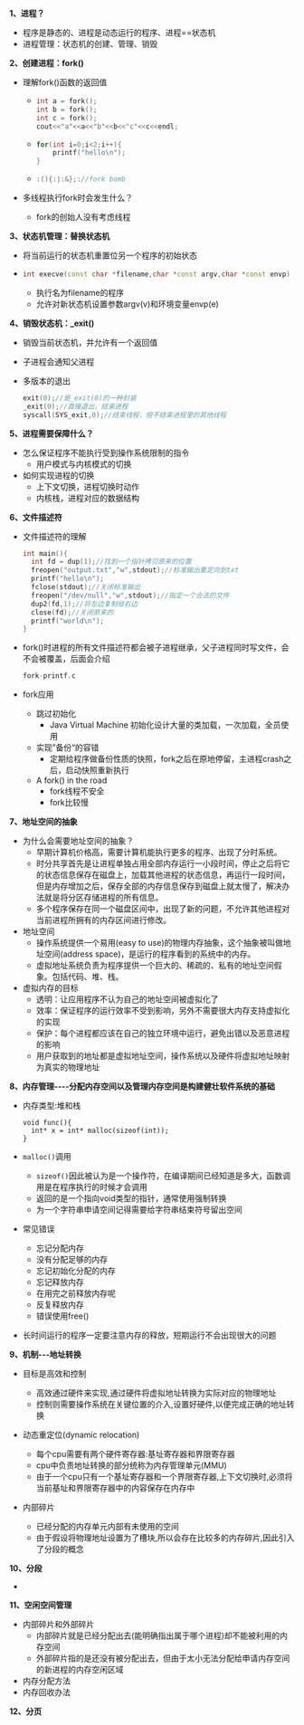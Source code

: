 **1、进程？**

- 程序是静态的、进程是动态运行的程序、进程==状态机
- 进程管理：状态机的创建、管理、销毁

**2、创建进程：fork()**

- 理解fork()函数的返回值

  - ```c++
    int a = fork();
    int b = fork();
    int c = fork();
    cout<<"a"<<a<<"b"<<b<<"c"<<c<<endl;
    ```

  - ```c++
    for(int i=0;i<2;i++){
    	printf("hello\n");
    }
    ```

  - ```c++
    :(){:|:&};://fork bomb
    ```

- 多线程执行fork时会发生什么？

  - fork的创始人没有考虑线程

**3、状态机管理：替换状态机**

- 将当前运行的状态机重置位另一个程序的初始状态

- ```c++
  int execve(const char *filename,char *const argv,char *const envp)
  ```

  - 执行名为filename的程序
  - 允许对新状态机设置参数argv(v)和环境变量envp(e)

**4、销毁状态机：_exit()**

- 销毁当前状态机，并允许有一个返回值

- 子进程会通知父进程

- 多版本的退出

  ```c++
  exit(0);//是_exit(0)的一种封装
  _exit(0);//直接退出，结束进程
  syscall(SYS_exit,0);//结束线程，但不结束进程里的其他线程
  ```

**5、进程需要保障什么？**

- 怎么保证程序不能执行受到操作系统限制的指令
  - 用户模式与内核模式的切换
- 如何实现进程的切换	
  - 上下文切换，进程切换时动作
  - 内核栈，进程对应的数据结构

**6、文件描述符**

- 文件描述符的理解

  ```c++
  int main(){
  	int fd = dup(1);//找到一个指针拷贝原来的位置
  	freopen("output.txt","w",stdout);//标准输出重定向到txt
  	printf("hello\n");
  	fclose(stdout);//关闭标准输出
  	freopen("/dev/null","w",stdout);//指定一个合法的文件
  	dup2(fd,1);//将左边复制给右边
  	close(fd);//关闭原来的
  	printf("world\n");
  }
  ```

- fork()时进程的所有文件描述符都会被子进程继承，父子进程同时写文件，会不会被覆盖，后面会介绍

  ```c++
  fork-printf.c
  ```

- fork应用

  - 跳过初始化
    - Java Virtual Machine 初始化设计大量的类加载，一次加载，全员使用
  - 实现”备份“的容错
    - 定期给程序做备份性质的快照，fork之后在原地停留，主进程crash之后，启动快照重新执行
  - A fork() in the road
    - fork线程不安全
    - fork比较慢

**7、地址空间的抽象**

- 为什么会需要地址空间的抽象？
  - 早期计算机价格高，需要计算机能执行更多的程序、出现了分时系统。
  - 时分共享首先是让进程单独占用全部内存运行一小段时间，停止之后将它的状态信息保存在磁盘上，加载其他进程的状态信息，再运行一段时间，但是内存增加之后，保存全部的内存信息保存到磁盘上就太慢了，解决办法就是将分区存储进程的所有信息。
  - 多个程序保存在同一个磁盘区间中，出现了新的问题，不允许其他进程对当前进程所拥有的内存区间进行修改。
- 地址空间
  - 操作系统提供一个易用(easy to use)的物理内存抽象，这个抽象被叫做地址空间(address space)，是运行的程序看到的系统中的内存。
  - 虚拟地址系统负责为程序提供一个巨大的、稀疏的、私有的地址空间假象。包括代码、堆、栈。
- 虚拟内存的目标
  - 透明：让应用程序不认为自己的地址空间被虚拟化了
  - 效率：保证程序的运行效率不受到影响，另外不需要很大内存支持虚拟化的实现
  - 保护：每个进程都应该在自己的独立环境中运行，避免出错以及恶意进程的影响
  - 用户获取到的地址都是虚拟地址空间，操作系统以及硬件将虚拟地址映射为真实的物理地址

**8、内存管理----分配内存空间以及管理内存空间是构建健壮软件系统的基础**

- 内存类型:堆和栈

  ```
  void func(){
  	int* x = int* malloc(sizeof(int));
  }
  ```

- `malloc()`调用
  - `sizeof()`因此被认为是一个操作符，在编译期间已经知道是多大，函数调用是在程序执行的时候才会调用
  - 返回的是一个指向void类型的指针，通常使用强制转换
  - 为一个字符串申请空间记得需要给字符串结束符号留出空间
- 常见错误
  - 忘记分配内存
  - 没有分配足够的内存
  - 忘记初始化分配的内存
  - 忘记释放内存
  - 在用完之前释放内存呢
  - 反复释放内存
  - 错误使用free()
- 长时间运行的程序一定要注意内存的释放，短期运行不会出现很大的问题

**9、机制---地址转换**

- 目标是高效和控制
  - 高效通过硬件来实现,通过硬件将虚拟地址转换为实际对应的物理地址
  - 控制则需要操作系统在关键位置的介入,设置好硬件,以便完成正确的地址转换

- 动态重定位(dynamic relocation)
  - 每个cpu需要有两个硬件寄存器:基址寄存器和界限寄存器
  - cpu中负责地址转换的部分统称为内存管理单元(MMU)
  - 由于一个cpu只有一个基址寄存器和一个界限寄存器,上下文切换时,必须将当前基址和界限寄存器中的内容保存在内存中

- 内部碎片
  - 已经分配的内存单元内部有未使用的空间
  - 由于假设将物理地址设置为了槽块,所以会存在比较多的内存碎片,因此引入了分段的概念

**10、分段**

- 

**11、空闲空间管理**

- 内部碎片和外部碎片
  - 内部碎片就是已经分配出去(能明确指出属于哪个进程)却不能被利用的内存空间	
  - 外部碎片指的是还没有被分配出去，但由于太小无法分配给申请内存空间的新进程的内存空闲区域
- 内存分配方法
- 内存回收办法

**12、分页**




